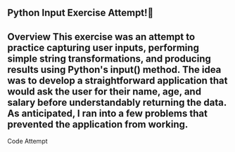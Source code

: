 Python Input Exercise Attempt!🐍
------------------------------------------------------------------------------------------------------------------------------------------------------------------------------------------

Overview
This exercise was an attempt to practice capturing user inputs, performing simple string transformations, and producing results using Python's input() method. The idea was to develop a straightforward application that would ask the user for their name, age, and salary before understandably returning the data. As anticipated, I ran into a few problems that prevented the application from working. 
------------------------------------------------------------------------------------------------------------------------------------------------------------------------------------------

Code Attempt
